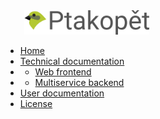 <!-- docs/_sidebar.md -->
<img src='https://raw.githubusercontent.com/zouharvi/ptakopet/master/meta/logo.svg?sanitize=true' style='margin-left: 30px; width: 200px;'>

* [Home](/)
* [Technical documentation](tech.md "Technical documentation for Ptakopět")
* * [Web frontend](web.md "Web frontend")
* * [Multiservice backend](backend.md "Multiservice backend")
* [User documentation](user.md "Technical documentation for Ptakopět")
* [License](license.md "License")
